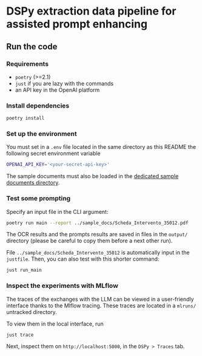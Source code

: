 # DSPy extraction data pipeline for assisted prompt enhancing

## Run the code

### Requirements

- `poetry` (>=2.1)
- `just` if you are lazy with the commands
- an API key in the OpenAI platform

### Install dependencies

```sh
poetry install
```

### Set up the environment

You must set in a `.env` file located in the same directory as this README the
following secret environment variable

```sh
OPENAI_API_KEY='<your-secret-api-key>'
```

The sample documents must also be loaded in the [dedicated sample documents
directory](../sample_docs/).

### Test some prompting

Specify an input file in the CLI argument:

```sh
poetry run main --report ../sample_docs/Scheda_Intervento_35012.pdf
```

The OCR results and the prompts results are saved in files in the `output/`
directory (please be careful to copy them before a next other run).

File `../sample_docs/Scheda_Intervento_35012` is automatically input in the
`justfile`. Then, you can also test with this shorter command:

```sh
just run_main
```

### Inspect the experiments with MLflow

The traces of the exchanges with the LLM can be viewed in a user-friendly
interface thanks to the Mlflow tracing. These traces are located in a `mlruns/`
untracked directory.

To view them in the local interface, run

```sh
just trace
```

Next, inspect them on `http://localhost:5000`, in the `DSPy > Traces`
tab.
